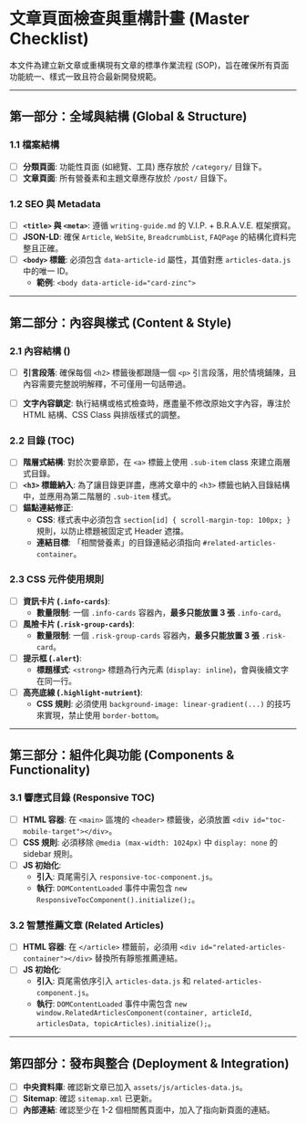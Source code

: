 # 文章頁面檢查與重構計畫 (Master Checklist)

本文件為建立新文章或重構現有文章的標準作業流程 (SOP)，旨在確保所有頁面功能統一、樣式一致且符合最新開發規範。

---

## 第一部分：全域與結構 (Global & Structure)

### 1.1 檔案結構
- [ ] **分類頁面**: 功能性頁面 (如總覽、工具) 應存放於 `/category/` 目錄下。
- [ ] **文章頁面**: 所有營養素和主題文章應存放於 `/post/` 目錄下。

### 1.2 SEO 與 Metadata
- [ ] **`<title>` 與 `<meta>`**: 遵循 `writing-guide.md` 的 V.I.P. + B.R.A.V.E. 框架撰寫。
- [ ] **JSON-LD**: 確保 `Article`, `WebSite`, `BreadcrumbList`, `FAQPage` 的結構化資料完整且正確。
- [ ] **`<body>` 標籤**: 必須包含 `data-article-id` 屬性，其值對應 `articles-data.js` 中的唯一 ID。
    - **範例**: `<body data-article-id="card-zinc">`

---

## 第二部分：內容與樣式 (Content & Style)

### 2.1 內容結構 ()
- [ ] **引言段落**: 確保每個 `<h2>` 標籤後都跟隨一個 `<p>` 引言段落，用於情境鋪陳，且內容需要完整說明解釋，不可僅用一句話帶過。
- [ ] **文字內容鎖定**: 執行結構或格式檢查時，應盡量不修改原始文字內容，專注於 HTML 結構、CSS Class 與排版樣式的調整。


### 2.2 目錄 (TOC)
- [ ] **階層式結構**: 對於次要章節，在 `<a>` 標籤上使用 `.sub-item` class 來建立兩層式目錄。
- [ ] **`<h3>` 標籤納入**: 為了讓目錄更詳盡，應將文章中的 `<h3>` 標籤也納入目錄結構中，並應用為第二階層的 `.sub-item` 樣式。
- [ ] **錨點連結修正**:
    - **CSS**: 樣式表中必須包含 `section[id] { scroll-margin-top: 100px; }` 規則，以防止標題被固定式 Header 遮擋。
    - **連結目標**: 「相關營養素」的目錄連結必須指向 `#related-articles-container`。

### 2.3 CSS 元件使用規則
- [ ] **資訊卡片 (`.info-cards`)**:
    - **數量限制**: 一個 `.info-cards` 容器內，**最多只能放置 3 張** `.info-card`。
- [ ] **風險卡片 (`.risk-group-cards`)**:
    - **數量限制**: 一個 `.risk-group-cards` 容器內，**最多只能放置 3 張** `.risk-card`。
- [ ] **提示框 (`.alert`)**:
    - **標題樣式**: `<strong>` 標題為行內元素 (`display: inline`)，會與後續文字在同一行。
- [ ] **高亮底線 (`.highlight-nutrient`)**:
    - **CSS 規則**: 必須使用 `background-image: linear-gradient(...)` 的技巧來實現，禁止使用 `border-bottom`。

---

## 第三部分：組件化與功能 (Components & Functionality)

### 3.1 響應式目錄 (Responsive TOC)
- [ ] **HTML 容器**: 在 `<main>` 區塊的 `<header>` 標籤後，必須放置 `<div id="toc-mobile-target"></div>`。
- [ ] **CSS 規則**: 必須移除 `@media (max-width: 1024px)` 中 `display: none` 的 sidebar 規則。
- [ ] **JS 初始化**:
    - **引入**: 頁尾需引入 `responsive-toc-component.js`。
    - **執行**: `DOMContentLoaded` 事件中需包含 `new ResponsiveTocComponent().initialize();`。

### 3.2 智慧推薦文章 (Related Articles)
- [ ] **HTML 容器**: 在 `</article>` 標籤前，必須用 `<div id="related-articles-container"></div>` 替換所有靜態推薦連結。
- [ ] **JS 初始化**:
    - **引入**: 頁尾需依序引入 `articles-data.js` 和 `related-articles-component.js`。
    - **執行**: `DOMContentLoaded` 事件中需包含 `new window.RelatedArticlesComponent(container, articleId, articlesData, topicArticles).initialize();`。

---

## 第四部分：發布與整合 (Deployment & Integration)

- [ ] **中央資料庫**: 確認新文章已加入 `assets/js/articles-data.js`。
- [ ] **Sitemap**: 確認 `sitemap.xml` 已更新。
- [ ] **內部連結**: 確認至少在 1-2 個相關舊頁面中，加入了指向新頁面的連結。